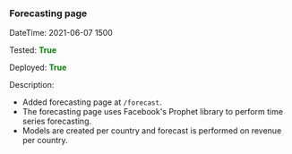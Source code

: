 ### Forecasting page

DateTime: 2021-06-07 1500

Tested: <b style="color:green">True </b>

Deployed: <b style="color:green">True </b>

Description:

- Added forecasting page at `/forecast`.
- The forecasting page uses Facebook's Prophet library to perform time series forecasting.
- Models are created per country and forecast is performed on revenue per country.
